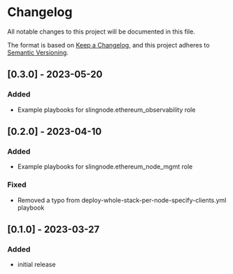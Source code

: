 # Changelog

All notable changes to this project will be documented in this file.

The format is based on [Keep a Changelog](https://keepachangelog.com/en/1.0.0/),
and this project adheres to [Semantic Versioning](https://semver.org/spec/v2.0.0.html).


## [0.3.0] - 2023-05-20

### Added

- Example playbooks for slingnode.ethereum_observability role

## [0.2.0] - 2023-04-10

### Added

- Example playbooks for slingnode.ethereum_node_mgmt role

### Fixed

- Removed a typo from deploy-whole-stack-per-node-specify-clients.yml playbook

## [0.1.0] - 2023-03-27

### Added

- initial release

